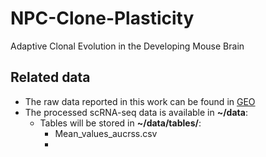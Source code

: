 # NPC-Clone-Plasticity
Adaptive Clonal Evolution in the Developing Mouse Brain 






## Related data
 * The raw data reported in this work can be found in [GEO]()
 * The processed scRNA-seq data is available in **~/data**:
    * Tables will be stored in **~/data/tables/**:
      * Mean_values_aucrss.csv
      * 
    
